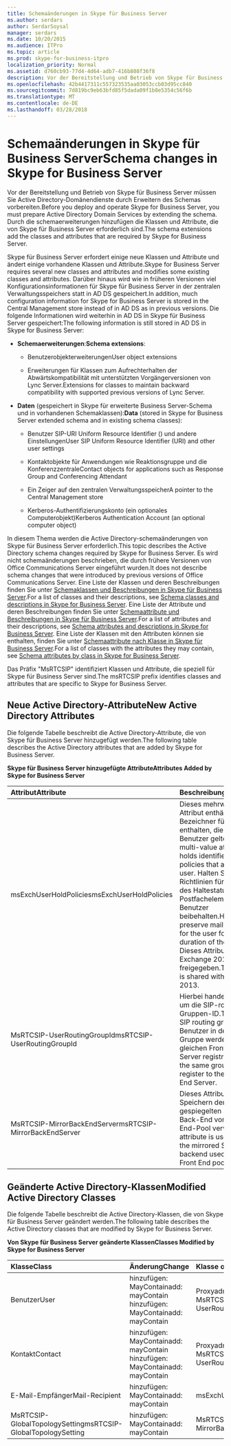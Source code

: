 ```yaml
---
title: Schemaänderungen in Skype für Business Server
ms.author: serdars
author: SerdarSoysal
manager: serdars
ms.date: 10/20/2015
ms.audience: ITPro
ms.topic: article
ms.prod: skype-for-business-itpro
localization_priority: Normal
ms.assetid: d760cb93-77d4-4d64-adb7-416b808f36f8
description: Vor der Bereitstellung und Betrieb von Skype für Business Server müssen Sie Active Directory-Domänendienste durch Erweitern des Schemas vorbereiten. Durch die schemaerweiterungen hinzufügen die Klassen und Attribute, die von Skype für Business Server erforderlich sind.
ms.openlocfilehash: 42b4417311c557323535aa03053ccb03d95cc840
ms.sourcegitcommit: 7d819bc9eb63bfd85f5dada09f1b8e5354c56f6b
ms.translationtype: MT
ms.contentlocale: de-DE
ms.lasthandoff: 03/28/2018
---
```

# <a name="schema-changes-in-skype-for-business-server"></a><span data-ttu-id="845ce-104">Schemaänderungen in Skype für Business Server</span><span class="sxs-lookup"><span data-stu-id="845ce-104">Schema changes in Skype for Business Server</span></span>
 
<span data-ttu-id="845ce-105">Vor der Bereitstellung und Betrieb von Skype für Business Server müssen Sie Active Directory-Domänendienste durch Erweitern des Schemas vorbereiten.</span><span class="sxs-lookup"><span data-stu-id="845ce-105">Before you deploy and operate Skype for Business Server, you must prepare Active Directory Domain Services by extending the schema.</span></span> <span data-ttu-id="845ce-106">Durch die schemaerweiterungen hinzufügen die Klassen und Attribute, die von Skype für Business Server erforderlich sind.</span><span class="sxs-lookup"><span data-stu-id="845ce-106">The schema extensions add the classes and attributes that are required by Skype for Business Server.</span></span> 
  
<span data-ttu-id="845ce-107">Skype für Business Server erfordert einige neue Klassen und Attribute und ändert einige vorhandene Klassen und Attribute.</span><span class="sxs-lookup"><span data-stu-id="845ce-107">Skype for Business Server requires several new classes and attributes and modifies some existing classes and attributes.</span></span> <span data-ttu-id="845ce-108">Darüber hinaus wird wie in früheren Versionen viel Konfigurationsinformationen für Skype für Business Server in der zentralen Verwaltungsspeichers statt in AD DS gespeichert.</span><span class="sxs-lookup"><span data-stu-id="845ce-108">In addition, much configuration information for Skype for Business Server is stored in the Central Management store instead of in AD DS as in previous versions.</span></span> <span data-ttu-id="845ce-109">Die folgende Informationen wird weiterhin in AD DS in Skype für Business Server gespeichert:</span><span class="sxs-lookup"><span data-stu-id="845ce-109">The following information is still stored in AD DS in Skype for Business Server:</span></span>
  
- <span data-ttu-id="845ce-110">**Schemaerweiterungen**:</span><span class="sxs-lookup"><span data-stu-id="845ce-110">**Schema extensions**:</span></span>
    
  - <span data-ttu-id="845ce-111">Benutzerobjekterweiterungen</span><span class="sxs-lookup"><span data-stu-id="845ce-111">User object extensions</span></span>
    
  - <span data-ttu-id="845ce-112">Erweiterungen für Klassen zum Aufrechterhalten der Abwärtskompatibilität mit unterstützten Vorgängerversionen von Lync Server.</span><span class="sxs-lookup"><span data-stu-id="845ce-112">Extensions for classes to maintain backward compatibility with supported previous versions of Lync Server.</span></span>
    
- <span data-ttu-id="845ce-113">**Daten** (gespeichert in Skype für erweiterte Business Server-Schema und in vorhandenen Schemaklassen):</span><span class="sxs-lookup"><span data-stu-id="845ce-113">**Data** (stored in Skype for Business Server extended schema and in existing schema classes):</span></span>
    
  - <span data-ttu-id="845ce-114">Benutzer SIP-URI Uniform Resource Identifier () und andere Einstellungen</span><span class="sxs-lookup"><span data-stu-id="845ce-114">User SIP Uniform Resource Identifier (URI) and other user settings</span></span>
    
  - <span data-ttu-id="845ce-115">Kontaktobjekte für Anwendungen wie Reaktionsgruppe und die Konferenzzentrale</span><span class="sxs-lookup"><span data-stu-id="845ce-115">Contact objects for applications such as Response Group and Conferencing Attendant</span></span>
    
  - <span data-ttu-id="845ce-116">Ein Zeiger auf den zentralen Verwaltungsspeicher</span><span class="sxs-lookup"><span data-stu-id="845ce-116">A pointer to the Central Management store</span></span>
    
  - <span data-ttu-id="845ce-117">Kerberos-Authentifizierungskonto (ein optionales Computerobjekt)</span><span class="sxs-lookup"><span data-stu-id="845ce-117">Kerberos Authentication Account (an optional computer object)</span></span>
    
<span data-ttu-id="845ce-118">In diesem Thema werden die Active Directory-schemaänderungen von Skype für Business Server erforderlich.</span><span class="sxs-lookup"><span data-stu-id="845ce-118">This topic describes the Active Directory schema changes required by Skype for Business Server.</span></span> <span data-ttu-id="845ce-119">Es wird nicht schemaänderungen beschrieben, die durch frühere Versionen von Office Communications Server eingeführt wurden.</span><span class="sxs-lookup"><span data-stu-id="845ce-119">It does not describe schema changes that were introduced by previous versions of Office Communications Server.</span></span> <span data-ttu-id="845ce-120">Eine Liste der Klassen und deren Beschreibungen finden Sie unter [Schemaklassen und Beschreibungen in Skype für Business Server](schema-classes-and-descriptions.md).</span><span class="sxs-lookup"><span data-stu-id="845ce-120">For a list of classes and their descriptions, see [Schema classes and descriptions in Skype for Business Server](schema-classes-and-descriptions.md).</span></span> <span data-ttu-id="845ce-121">Eine Liste der Attribute und deren Beschreibungen finden Sie unter [Schemaattribute und Beschreibungen in Skype für Business Server](schema-attributes-and-descriptions.md).</span><span class="sxs-lookup"><span data-stu-id="845ce-121">For a list of attributes and their descriptions, see [Schema attributes and descriptions in Skype for Business Server](schema-attributes-and-descriptions.md).</span></span> <span data-ttu-id="845ce-122">Eine Liste der Klassen mit den Attributen können sie enthalten, finden Sie unter [Schemaattribute nach Klasse in Skype für Business Server](schema-attributes-by-class.md).</span><span class="sxs-lookup"><span data-stu-id="845ce-122">For a list of classes with the attributes they may contain, see [Schema attributes by class in Skype for Business Server](schema-attributes-by-class.md).</span></span>
  
<span data-ttu-id="845ce-123">Das Präfix "MsRTCSIP" identifiziert Klassen und Attribute, die speziell für Skype für Business Server sind.</span><span class="sxs-lookup"><span data-stu-id="845ce-123">The msRTCSIP prefix identifies classes and attributes that are specific to Skype for Business Server.</span></span>
  
## <a name="new-active-directory-attributes"></a><span data-ttu-id="845ce-124">Neue Active Directory-Attribute</span><span class="sxs-lookup"><span data-stu-id="845ce-124">New Active Directory Attributes</span></span>

<span data-ttu-id="845ce-125">Die folgende Tabelle beschreibt die Active Directory-Attribute, die von Skype für Business Server hinzugefügt werden.</span><span class="sxs-lookup"><span data-stu-id="845ce-125">The following table describes the Active Directory attributes that are added by Skype for Business Server.</span></span>
  
<span data-ttu-id="845ce-126">**Skype für Business Server hinzugefügte Attribute**</span><span class="sxs-lookup"><span data-stu-id="845ce-126">**Attributes Added by Skype for Business Server**</span></span>

|<span data-ttu-id="845ce-127">**Attribut**</span><span class="sxs-lookup"><span data-stu-id="845ce-127">**Attribute**</span></span>|<span data-ttu-id="845ce-128">**Beschreibung**</span><span class="sxs-lookup"><span data-stu-id="845ce-128">**Description**</span></span>|
|:-----|:-----|
|<span data-ttu-id="845ce-129">msExchUserHoldPolicies</span><span class="sxs-lookup"><span data-stu-id="845ce-129">msExchUserHoldPolicies</span></span>  <br/> |<span data-ttu-id="845ce-130">Dieses mehrwertige Attribut enthält Bezeichner für Richtlinien enthalten, die für den Benutzer gelten.</span><span class="sxs-lookup"><span data-stu-id="845ce-130">This multi-value attribute holds identifiers for hold policies that apply to the user.</span></span> <span data-ttu-id="845ce-131">Halten Sie, dass Richtlinien für die Dauer des Haltestatus Postfachelemente für den Benutzer beibehalten.</span><span class="sxs-lookup"><span data-stu-id="845ce-131">Hold policies preserve mailbox items for the user for the duration of the hold.</span></span> <span data-ttu-id="845ce-132">Dieses Attribut ist für Exchange 2013 freigegeben.</span><span class="sxs-lookup"><span data-stu-id="845ce-132">This attribute is shared with Exchange 2013.</span></span>  <br/> |
|<span data-ttu-id="845ce-133">MsRTCSIP-UserRoutingGroupId</span><span class="sxs-lookup"><span data-stu-id="845ce-133">msRTCSIP-UserRoutingGroupId</span></span>  <br/> |<span data-ttu-id="845ce-134">Hierbei handelt es sich um die SIP-routing Gruppen-ID.</span><span class="sxs-lookup"><span data-stu-id="845ce-134">This is the SIP routing group ID.</span></span> <span data-ttu-id="845ce-135">Benutzer in der gleichen Gruppe werden auf dem gleichen Front-End-Server registriert.</span><span class="sxs-lookup"><span data-stu-id="845ce-135">Users in the same group will register to the same Front End Server.</span></span>  <br/> |
|<span data-ttu-id="845ce-136">MsRTCSIP-MirrorBackEndServer</span><span class="sxs-lookup"><span data-stu-id="845ce-136">msRTCSIP-MirrorBackEndServer</span></span>  <br/> |<span data-ttu-id="845ce-137">Dieses Attribut wird zum Speichern der gespiegelten SQL Server-Back-End von den Front-End-Pool verwendet.</span><span class="sxs-lookup"><span data-stu-id="845ce-137">This attribute is used to store the mirrored SQL Server backend used by the Front End pool.</span></span>  <br/> |
   
## <a name="modified-active-directory-classes"></a><span data-ttu-id="845ce-138">Geänderte Active Directory-Klassen</span><span class="sxs-lookup"><span data-stu-id="845ce-138">Modified Active Directory Classes</span></span>

<span data-ttu-id="845ce-139">Die folgende Tabelle beschreibt die Active Directory-Klassen, die von Skype für Business Server geändert werden.</span><span class="sxs-lookup"><span data-stu-id="845ce-139">The following table describes the Active Directory classes that are modified by Skype for Business Server.</span></span>
  
<span data-ttu-id="845ce-140">**Von Skype für Business Server geänderte Klassen**</span><span class="sxs-lookup"><span data-stu-id="845ce-140">**Classes Modified by Skype for Business Server**</span></span>

|<span data-ttu-id="845ce-141">**Klasse**</span><span class="sxs-lookup"><span data-stu-id="845ce-141">**Class**</span></span>|<span data-ttu-id="845ce-142">**Änderung**</span><span class="sxs-lookup"><span data-stu-id="845ce-142">**Change**</span></span>|<span data-ttu-id="845ce-143">**Klasse oder eines Attributs**</span><span class="sxs-lookup"><span data-stu-id="845ce-143">**Class or Attribute**</span></span>|
|:-----|:-----|:-----|
|<span data-ttu-id="845ce-144">Benutzer</span><span class="sxs-lookup"><span data-stu-id="845ce-144">User</span></span>  <br/> |<span data-ttu-id="845ce-145">hinzufügen: MayContain</span><span class="sxs-lookup"><span data-stu-id="845ce-145">add: mayContain</span></span>  <br/> <span data-ttu-id="845ce-146">hinzufügen: MayContain</span><span class="sxs-lookup"><span data-stu-id="845ce-146">add: mayContain</span></span>  <br/> |<span data-ttu-id="845ce-147">Proxyadressen</span><span class="sxs-lookup"><span data-stu-id="845ce-147">ProxyAddresses</span></span>  <br/> <span data-ttu-id="845ce-148">MsRTCSIP-UserRoutingGroupId</span><span class="sxs-lookup"><span data-stu-id="845ce-148">msRTCSIP-UserRoutingGroupId</span></span>  <br/> |
|<span data-ttu-id="845ce-149">Kontakt</span><span class="sxs-lookup"><span data-stu-id="845ce-149">Contact</span></span>  <br/> |<span data-ttu-id="845ce-150">hinzufügen: MayContain</span><span class="sxs-lookup"><span data-stu-id="845ce-150">add: mayContain</span></span>  <br/> <span data-ttu-id="845ce-151">hinzufügen: MayContain</span><span class="sxs-lookup"><span data-stu-id="845ce-151">add: mayContain</span></span>  <br/> |<span data-ttu-id="845ce-152">Proxyadressen</span><span class="sxs-lookup"><span data-stu-id="845ce-152">ProxyAddresses</span></span>  <br/> <span data-ttu-id="845ce-153">MsRTCSIP-UserRoutingGroupId</span><span class="sxs-lookup"><span data-stu-id="845ce-153">msRTCSIP-UserRoutingGroupId</span></span>  <br/> |
|<span data-ttu-id="845ce-154">E-Mail-Empfänger</span><span class="sxs-lookup"><span data-stu-id="845ce-154">Mail-Recipient</span></span>  <br/> |<span data-ttu-id="845ce-155">hinzufügen: MayContain</span><span class="sxs-lookup"><span data-stu-id="845ce-155">add: mayContain</span></span>  <br/> |<span data-ttu-id="845ce-156">msExchUserHoldPolicies</span><span class="sxs-lookup"><span data-stu-id="845ce-156">msExchUserHoldPolicies</span></span>  <br/> |
|<span data-ttu-id="845ce-157">MsRTCSIP-GlobalTopologySetting</span><span class="sxs-lookup"><span data-stu-id="845ce-157">msRTCSIP-GlobalTopologySetting</span></span>  <br/> |<span data-ttu-id="845ce-158">hinzufügen: MayContain</span><span class="sxs-lookup"><span data-stu-id="845ce-158">add: mayContain</span></span>  <br/> |<span data-ttu-id="845ce-159">MsRTCSIP-MirrorBackEndServer</span><span class="sxs-lookup"><span data-stu-id="845ce-159">msRTCSIP-MirrorBackEndServer</span></span>  <br/> |
   

